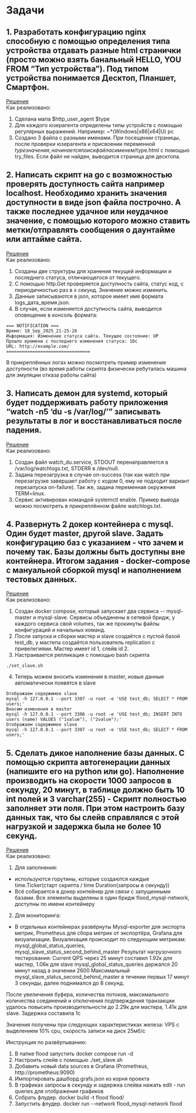 # Задачи

## 1. Разработать конфигурацию nginx способную с помощью определения типа устройства отдавать разные html странички (просто можно взять банальный HELLO, YOU FROM “Тип устройства”). Под типом устройства понимается Десктоп, Планшет, Смартфон.
[Решение](https://github.com/mako042/esoft_test/tree/main/nginx_repo) \
Как реализовано:  
1. Сделана мапа $http_user_agent $type
2. Для каждого юзерагента определены типы устройств с помощью регулярных выражений. Например: ~*(Windows|x86|x64|U)   pc
3. Создано 3 файла с разными именами. При посещении страницы, после проверки юзерагента и присвоении переменной $type значения, начинается поиск файла с именем /$type.html с помощью try_files. Если файл не найден, выводится страница для десктопа.

## 2. Написать скрипт на go с возможностью проверять доступность сайта например localhost. Необходимо хранить значения доступности в виде json файла построчно. А также последнее удачное или неудачное значение, с помощью которого можно ставить метки/отправлять сообщения о даунтайме или аптайме сайта.
[Решение](https://github.com/mako042/esoft_test/tree/main/monitor_site) \
Как реализовано: 
1. Созданы две структуры для хранения текущей информации и последнего статуса, отличающегося от текущего. 
2. С помощью http.Get проверяется доступность сайта, статус код, с периодичностью раз в х секунд. Значение можно изменить. 
3. Данные записываются в json, которое имеет имя формата logs_дата_время.json. 
4. В случае, если изменяется доступность сайта, выводится оповещение в консоль формата:
```
=== NOTIFICATION ===
Время: 18_Sep_2025_21-25-26
Информация: Изменение статуса сайта. Текущее состояние: UP 
Прошло времени с последнего изменения статуса: 10с
URL: http://example.com/
================================
```
В прикреплённых логах можно посмотреть пример изменения доступности (во время работы скрипта физически ребуталась машина для эмуляции отказа работы сайта) 

## 3. Написать демон для systemd, который будет поддерживать работу приложения “watch -n5 ‘du -s /var/log/’” записывать результаты в лог и восстанавливаться после падения.
[Решение](https://github.com/mako042/esoft_test/tree/main/systemd_service)\
Как реализовано:
1. Создан файл watch_du.service, STDOUT перенаправляется в /var/log/watchlogs.txt, STDERR в /dev/null.
2. Задана перезагрузка в случае on-success (так как watch при перезагрузке завершает работу с кодом 0, ему не подходит вариант перезапуска on-failure). Так же, задана переменная окружения TERM=linux.
3. Сервис активирован командой systemctl enable. Пример вывода можно посмотреть в прикреплённом файле watchlogs.txt.

## 4. Развернуть 2 докер контейнера с mysql. Один будет master, другой slave. Задать конфигурацию баз с указанием - что зачем и почему так. Базы должны быть доступны вне контейнера. Итогом задания - docker-compose с мануальной сборкой mysql и наполнением тестовых данных. 
[Решение](https://github.com/mako042/esoft_test/tree/main/mysql-replication)\
Как реализовано:
1. Создан docker compose, который запускает два сервиса -- mysql-master и mysql-slave. Сервисы объединены в сетевой бридж, у каждого сервиса свой volumes, так же прокинуты файлы конфигураций и начальных команд. 
2. После запуска и сборки мастер и slave создаётся с пустой базой test_db, у мастепа создаётся пользователь replication с привелегиями. Мастер имеет id 1, слейв id 2.
3. Настраивается репликация с помощью bash скрипта
  ```
./set_slave.sh
```
4. Теперь можем вносить изменения в master, новые данные автоматически появятся в slave
```
Отображаем содержимое slave 
mysql -h 127.0.0.1 --port 3307 -u root -e 'USE test_db; SELECT * FROM users;'
Вносим изменения в master
mysql -h 127.0.0.1 --port 3306 -u root -e 'USE test_db; INSERT INTO users (name) VALUES ("1value"), ("2value");'
Отображаем содержимое slave 
mysql -h 127.0.0.1 --port 3307 -u root -e 'USE test_db; SELECT * FROM users;'
```

## 5. Сделать дикое наполнение базы данных. С помощью скрипта автогенерации данных (напишите его на python или go). Наполнение производить на скорости 1000 запросов в секунду, 20 минут, в таблице должно быть 10 int полей и 3 varchar(255) - Скрипт полностью заполняет эти поля. При этом настроить базу данных так, что бы слейв справлялся с этой нагрузкой и задержка была не более 10 секунд.
[Решение](https://github.com/mako042/esoft_test/tree/main/flood)\
Как реализовано:
1. Для заполнения:
- используются горутины, которые создаются каждые time.Ticker(старт скрипта / time Duration(запросы в секунду))
- Всё собирается в докер контейнер для связи с запущенными базами. Все элементы выделены в один бридж flood_mysql-network, доступны по имени контейнеру
2. Для мониторинга:
- В отдельных контейнерах развёрнуты Mysql-exporter для экспорта метрик, Prometheus для сбора метрик от экспортёра, Grafana для визуализации. Визуализация происходит по следующим метрикам: mysql_global_status_queries, mysql_slave_status_second_behind_master
Результат нагрузочного тестирования:
Current QPS через 25 минут составил 1.92к для мастер, 1.06к для slave
mysql_global_status_queries держался 20 минут назад а значении 2600
Максимальный mysql_slave_status_second_behind_master в течении первых 17 минут 3 секунды, далее поднимался до 8 секунд. 

После увеличения буфера, количества потоков, максимального количества соединений и отключения подтверждения транзакции удалось повысить производительности до 2.29к для мастера, 1.41к для slave. Задержка составила 1с

Значения получены при следующих характеристиках железа: VPS с выделением 10% cpu, скорость записи на диск 25мб/с

Инструкция по развёртыванию:
1. В папке flood запустить docker compose run -d
2. Настроить слейв с помощью ./set_slave.sh
3. Добавить новый data sources в Grafana (Prometheus, http://prometheus:9090)
4. Импортировать дашборд grafs.json из корня проекта
5. В графиках запросы в секунду и задержка слейва нажать edit - run queries для отображения графиков
6. Собрать флудер. docker build -t flood flood/
7. Запустить флудер. docker run --network flood_mysql-network flood
